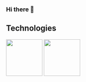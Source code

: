 ### Hi there 👋




## Technologies
<img src="https://github.com/Yata-ta/Yata-ta/assets/98527071/af363718-f587-45a8-b4e6-f2e29c14c031" width="100">

<img src="https://github.com/Yata-ta/Yata-ta/assets/98527071/b11db110-dcf4-4c6c-86a0-3a2e8ae477a9" width="100">

